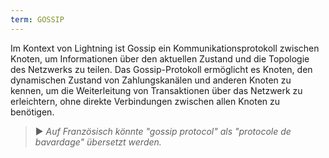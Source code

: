 ```yaml
---
term: GOSSIP
---
```


Im Kontext von Lightning ist Gossip ein Kommunikationsprotokoll zwischen Knoten, um Informationen über den aktuellen Zustand und die Topologie des Netzwerks zu teilen. Das Gossip-Protokoll ermöglicht es Knoten, den dynamischen Zustand von Zahlungskanälen und anderen Knoten zu kennen, um die Weiterleitung von Transaktionen über das Netzwerk zu erleichtern, ohne direkte Verbindungen zwischen allen Knoten zu benötigen.

> ► *Auf Französisch könnte "gossip protocol" als "protocole de bavardage" übersetzt werden.*